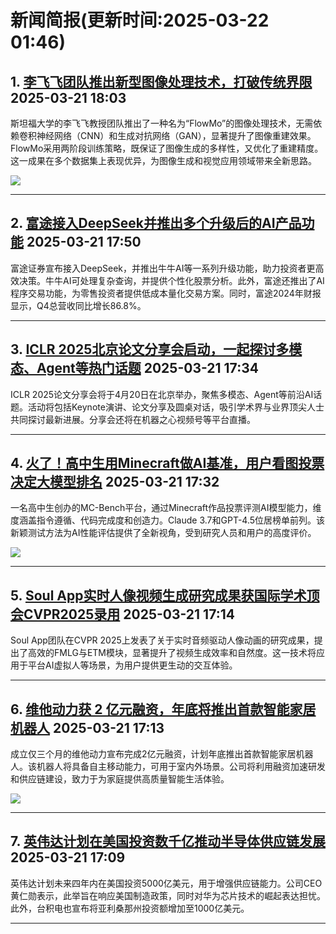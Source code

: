 # 新闻简报(更新时间:2025-03-22 01:46)

## 1. [李飞飞团队推出新型图像处理技术，打破传统界限](https://www.aibase.com/zh/news/16507) 2025-03-21 18:03

斯坦福大学的李飞飞教授团队推出了一种名为“FlowMo”的图像处理技术，无需依赖卷积神经网络（CNN）和生成对抗网络（GAN），显著提升了图像重建效果。FlowMo采用两阶段训练策略，既保证了图像生成的多样性，又优化了重建精度。这一成果在多个数据集上表现优异，为图像生成和视觉应用领域带来全新思路。

![](https://pic.chinaz.com/picmap/202303201449544742_0.jpg)

---

## 2. [富途接入DeepSeek并推出多个升级后的AI产品功能](https://www.aibase.com/zh/news/16506) 2025-03-21 17:50

富途证券宣布接入DeepSeek，并推出牛牛AI等一系列升级功能，助力投资者更高效决策。牛牛AI可处理复杂查询，并提供个性化股票分析。此外，富途还推出了AI程序交易功能，为零售投资者提供低成本量化交易方案。同时，富途2024年财报显示，Q4总营收同比增长86.8%。

---

## 3. [ICLR 2025北京论文分享会启动，一起探讨多模态、Agent等热门话题](https://www.jiqizhixin.com/articles/2025-03-21-15) 2025-03-21 17:34

ICLR 2025论文分享会将于4月20日在北京举办，聚焦多模态、Agent等前沿AI话题。活动将包括Keynote演讲、论文分享及圆桌对话，吸引学术界与业界顶尖人士共同探讨最新进展。分享会还将在机器之心视频号等平台直播。

---

## 4. [火了！高中生用Minecraft做AI基准，用户看图投票决定大模型排名](https://www.jiqizhixin.com/articles/2025-03-21-14) 2025-03-21 17:32

一名高中生创办的MC-Bench平台，通过Minecraft作品投票评测AI模型能力，维度涵盖指令遵循、代码完成度和创造力。Claude 3.7和GPT-4.5位居榜单前列。该新颖测试方法为AI性能评估提供了全新视角，受到研究人员和用户的高度评价。

![](https://image.jiqizhixin.com/uploads/editor/2bf07bb5-c7eb-4dc7-bd0a-5a85f196ee2d/640.png)

---

## 5. [Soul App实时人像视频生成研究成果获国际学术顶会CVPR2025录用](https://www.jiqizhixin.com/articles/2025-03-21-13) 2025-03-21 17:14

Soul App团队在CVPR 2025上发表了关于实时音频驱动人像动画的研究成果，提出了高效的FMLG与ETM模块，显著提升了视频生成效率和自然度。这一技术将应用于平台AI虚拟人等场景，为用户提供更生动的交互体验。

---

## 6. [维他动力获 2 亿元融资，年底将推出首款智能家居机器人](https://www.aibase.com/zh/news/16505) 2025-03-21 17:13

成立仅三个月的维他动力宣布完成2亿元融资，计划年底推出首款智能家居机器人。该机器人将具备自主移动能力，可用于室内外场景。公司将利用融资加速研发和供应链建设，致力于为家庭提供高质量智能生活体验。

![](https://pic.chinaz.com/picmap/201812101541429574_0.jpg)

---

## 7. [英伟达计划在美国投资数千亿推动半导体供应链发展](https://www.aibase.com/zh/news/16504) 2025-03-21 17:09

英伟达计划未来四年内在美国投资5000亿美元，用于增强供应链能力。公司CEO黄仁勋表示，此举旨在响应美国制造政策，同时对华为芯片技术的崛起表达担忧。此外，台积电也宣布将亚利桑那州投资额增加至1000亿美元。

---